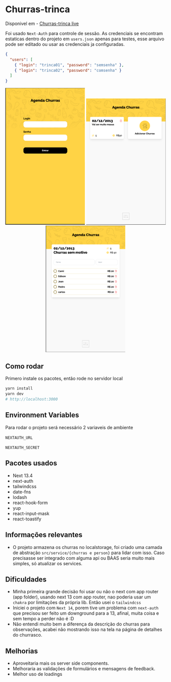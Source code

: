 # Churras-trinca

Disponivel em - [Churras-trinca live](https://churras-trinca.cristovao.codes/)

Foi usado `Next-Auth` para controle de sessão. As credenciais se encontram estaticas dentro do projeto em `users.json` apenas para testes, esse arquivo pode ser editado ou usar as credenciais ja configuradas.

```json
{
  "users": [
    { "login": "trinca01", "password": "semsenha" },
    { "login": "trinca02", "password": "comsenha" }
  ]
}
```

<p align="center">
  <img src="docs/login.png" width="250" />
  <img src="docs/churrasList.png" width="250" />
  <img src="docs/ChurrasDetail.png" width="250" />
</p>

## Como rodar

Primero instale os pacotes, então rode no servidor local

```bash
yarn install
yarn dev
# http://localhost:3000
```

## Environment Variables

Para rodar o projeto será necessário 2 variaveis de ambiente

`NEXTAUTH_URL`

`NEXTAUTH_SECRET`

## Pacotes usados

- Next 13.4
- next-auth
- tailwindcss
- date-fns
- lodash
- react-hook-form
- yup
- react-input-mask
- react-toastify

## Informações relevantes

- O projeto armazena os churras no localstorage, foi criado uma camada de abstração `src/service/{churras e person}` para lidar com isso. Caso precisasse ser integrado com alguma api ou BAAS seria muito mais simples, só atualizar os services.

## Dificuldades

- Minha primeira grande decisão foi usar ou não o next com app router (app folder), usando next 13 com app router, nao poderia usar um `chakra` por limitações da própria lib. Então usei o `tailwindcss`
- Iniciei o projeto com `Next 14`, porem tive um problema com `next-auth` que precisou ser feito um downground para a 13, afinal, muita coisa e sem tempo a perder não é :D
- Não entendi muito bem a diferença da descrição do churras para observações, acabei não mostrando isso na tela na página de detalhes do churrasco.

## Melhorias

- Aproveitaria mais os server side components.
- Melhoraria as validações de formulários e mensagens de feedback.
- Melhor uso de loadings
